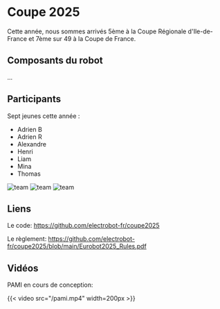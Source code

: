 # Coupe 2025

Cette année, nous sommes arrivés 5ème à la Coupe Régionale d'Ile-de-France et 7ème sur 49 à la Coupe de France.

## Composants du robot

...

## Participants

Sept jeunes cette année :

* Adrien B
* Adrien R
* Alexandre
* Henri
* Liam
* Mina
* Thomas

![team](/team2025.1.jpg)
![team](/team2025.2.png)
![team](/mascotte.jpg)

## Liens

Le code: https://github.com/electrobot-fr/coupe2025

Le règlement: https://github.com/electrobot-fr/coupe2025/blob/main/Eurobot2025_Rules.pdf

## Vidéos

PAMI en cours de conception:

{{< video src="/pami.mp4" width=200px >}}
